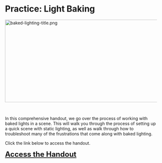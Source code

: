 # Practice: Light Baking

<p><img src="https://vertexschool.instructure.com/courses/18/files/1018/preview?verifier=lcGvF32TvRqawTzJJuRJ7Q8Lv3D6cZSiR55NelSe" alt="baked-lighting-title.png" width="512" height="274" data-api-endpoint="https://vertexschool.instructure.com/api/v1/courses/18/files/1018" data-api-returntype="File"></p>
<p>&nbsp;</p>
<p>In this comprehensive handout, we go over the process of working with baked lights in a scene. This will walk you through the process of setting up a quick scene with static lighting, as well as walk through how to troubleshoot many of the frustrations that come along with baked lighting.</p>
<p>Click the link below to access the handout.</p>
<p><span style="font-size: 18pt;"><strong><a href="https://docs.google.com/document/d/1K5F8SU-TiJpgQ2QS_HaQrpSJQQCMTiEBKe9ALZ0FCpY/edit?usp=sharing">Access the Handout</a></strong></span></p>